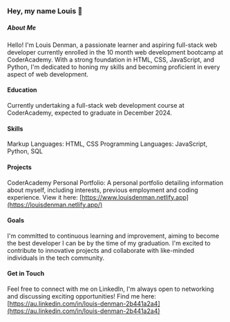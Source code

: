 ### Hey, my name Louis 👋

##### About Me
Hello! I'm Louis Denman, a passionate learner and aspiring full-stack web developer currently enrolled in the 10 month web development bootcamp at CoderAcademy. With a strong foundation in HTML, CSS, JavaScript, and Python, I'm dedicated to honing my skills and becoming proficient in every aspect of web development.

#### Education
Currently undertaking a full-stack web development course at CoderAcademy, expected to graduate in December 2024.

#### Skills
Markup Languages: HTML, CSS
Programming Languages: JavaScript, Python, SQL

#### Projects
CoderAcademy Personal Portfolio: A personal portfolio detailing information about myself, including interests, previous employment and coding experience. View it here: [https://www.louisdenman.netlify.app](https://louisdenman.netlify.app/)

#### Goals
I'm committed to continuous learning and improvement, aiming to become the best developer I can be by the time of my graduation. I'm excited to contribute to innovative projects and collaborate with like-minded individuals in the tech community.

#### Get in Touch
Feel free to connect with me on LinkedIn, I'm always open to networking and discussing exciting opportunities! Find me here: [https://au.linkedin.com/in/louis-denman-2b441a2a4](https://au.linkedin.com/in/louis-denman-2b441a2a4)
